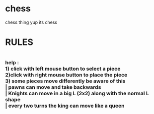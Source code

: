 # chess
chess thing 
yup its chess 


<h1>RULES<h1/>
  <p>
  <h3> help :
 <br> 1) click with left mouse button to select a piece 
 <br> 2)click with right mouse button to place the piece
 <br> 3) some pieces move differently be aware of this
 <br> | pawns can move and take backwards
 <br> | Knights can move in a big L (2x2) along with the normal L shape
 <br> | every two turns the king can move like a queen
  <p/>
<h3/>
